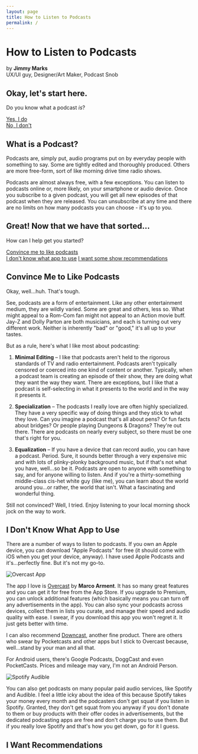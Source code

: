 ```yaml
---
layout: page
title: How to Listen to Podcasts
permalink: /
---
```


# How to Listen to Podcasts

by __Jimmy Marks__  
UX/UI guy, Designer/Art Maker, Podcast Snob

## Okay, let's start here. 

Do you know what a podcast *is*? 

[Yes, I do](#yesIdo)  
[No, I don't](#whatIsAPodcast)

## What is a Podcast? 

Podcasts are, simply put, audio programs put on by everyday people with something to say. Some are tightly edited and thoroughly produced. Others are more free-form, sort of like morning drive time radio shows. 

Podcasts are almost always free, with a few exceptions. You can listen to podcasts online or, more likely, on your smartphone or audio device. Once you subscribe to a given podcast, you will get all new episodes of that podcast when they are released. You can unsubscribe at any time and there are no limits on how many podcasts you can choose - it's up to you. 

## Great! Now that we have that sorted...

How can I help get you started? 

[Convince me to like podcasts](#convinceMe)  
[I don't know what app to use](#apps) 
[I want some show recommendations](#recommendations)  

## Convince Me to Like Podcasts

Okay, well...huh. That's tough. 

See, podcasts are a form of entertainment. Like any other entertainment medium, they are wildly varied. Some are great and others, less so. What might appeal to a Rom-Com fan might not appeal to an Action movie buff. Jay-Z and Dolly Parton are both musicians, and each is turning out very different work. Neither is inherently "bad" or "good," it's all up to your tastes. 

But as a rule, here's what I like most about podcasting: 

1. __Minimal Editing__ – I like that podcasts aren't held to the rigorous standards of TV and radio entertainment. Podcasts aren't typically censored or coerced into one kind of content or another. Typically, when a podcast team is creating an episode of their show, they are doing what they want the way they want. There are exceptions, but I like that a podcast is self-selecting in what it presents to the world and in the way it presents it.

2. __Specialization__ – The podcasts I really love are often highly specialized. They have a very specific way of doing things and they stick to what they love. Can you imagine a podcast that's all about pens? Or fun facts about bridges? Or people playing Dungeons & Dragons? They're out there. There are podcasts on nearly every subject, so there must be one that's right for you. 

3. __Equalization__ – If you have a device that can record audio, you can have a podcast. Period. Sure, it sounds better through a very expensive mic and with lots of plinky-plonky background music, but if that's not what you have, well...so be it. Podcasts are open to anyone with something to say, and for anyone willing to listen. And if you're a thirty-something middle-class cis-het white guy (like me), you can learn about the world around you...or rather, the world that isn't. What a fascinating and wonderful thing. 

Still not convinced? Well, I tried. Enjoy listening to your local morning shock jock on the way to work. 

## I Don't Know What App to Use

There are a number of ways to listen to podcasts. If you own an Apple device, you can download "Apple Podcasts" for free (it should come with iOS when you get your device, anyway). I have used Apple Podcasts and it's...perfectly fine. But it's not my go-to. 

![Overcast App]()

The app I love is [Overcast]() by __Marco Arment__. It has so many great features and you can get it for free from the App Store. If you upgrade to Premium, you can unlock additional features (which basically means you can turn off any advertisements in the app). You can also sync your podcasts across devices, collect them in lists you curate, and manage their speed and audio quality with ease. I swear, if you download this app you won't regret it. It just gets better with time. 

I can also recommend [Downcast](), another fine product. There are others who swear by Pocketcasts and other apps but I stick to Overcast because, well...stand by your man and all that. 

For Android users, there's Google Podcasts, DoggCast and even PocketCasts. Prices and mileage may vary, I'm not an Android Person. 

![Spotify Audible]()

You can also get podcasts on many popular paid audio services, like Spotify and Audible. I feel a little icky about the idea of this because Spotify takes your money every month and the podcasters don't get squat if you listen in Spotify. Granted, they don't get squat from you anyway if you don't donate to them or buy products with their offer codes in advertisements, but the dedicated podcasting apps are free and don't charge you to use them. But if you really love Spotify and that's how you get down, go for it I guess.

## I Want Recommendations

